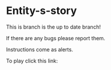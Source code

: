 # Entity-s-story

This is branch is the up to date branch!

If there are any bugs please report them.

Instructions come as alerts.

To play click this link:


